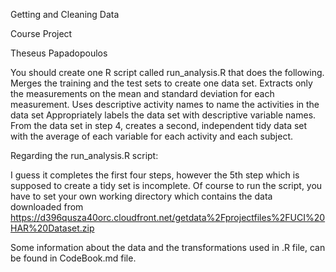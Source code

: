 Getting and Cleaning Data 

Course Project

Theseus Papadopoulos

You should create one R script called run_analysis.R that does the following. 
Merges the training and the test sets to create one data set.
Extracts only the measurements on the mean and standard deviation for each measurement. 
Uses descriptive activity names to name the activities in the data set
Appropriately labels the data set with descriptive variable names. 
From the data set in step 4, creates a second, independent tidy data set with the average of 
each variable for each activity and each subject.

Regarding the run_analysis.R script:

I guess it completes the first four steps, however the 5th step which is supposed to create a tidy set is incomplete.
Of course to run  the script, you have to set your own working directory which contains the data downloaded from
https://d396qusza40orc.cloudfront.net/getdata%2Fprojectfiles%2FUCI%20HAR%20Dataset.zip 

Some information about the data and the transformations used in .R file, can be found in CodeBook.md file.
